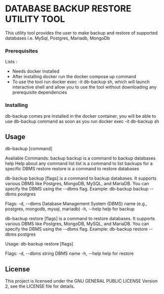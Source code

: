 # DATABASE BACKUP RESTORE UTILITY TOOL
This utility tool provides the user to make backup and restore of supported databases i.e. MySql, Postgres, Mariadb, MongoDb

### Prerequisites
 Lists : 
 - Needs docker installed
 - After installing docker run the docker compose up command
 - To use the tool run docker exec -it db-backup sh, which will launch interactive shell and allow you to use the tool without downloading any prerequisite dependencies


### Installing
db-backup comes pre installed in the docker container, you will be able to use db-backup command as soon as you run docker exec -it db-backup sh
## Usage
  db-backup [command]

Available Commands:
  backup      backup is a command to backup databases
  help        Help about any command
  list        list is a command to list backups for a specific DBMS
  restore     restore is a command to restore databases

 db-backup backup [flags] is a command to backup databases.
It supports various DBMS like Postgres, MongoDB, MySQL, and MariaDB.
You can specify the DBMS using the --dbms flag.
        Example: db-backup backup --dbms postgres


Flags:
  -d, --dbms          Database Management System (DBMS) name (e.g., postgres, mongodb, mysql, mariadb)
  -h, --help          help for backup

db-backup restore [flags] is a command to restore databases.
It supports various DBMS like Postgres, MongoDB, MySQL, and MariaDB.
You can specify the DBMS using the --dbms flag.
Example: db-backup restore --dbms postgres

Usage:
  db-backup restore [flags]

Flags:
  -d, --dbms string   DBMS name
  -h, --help          help for restore
## License
This project is licensed under the GNU GENERAL PUBLIC LICENSE Version 2, see the LICENSE file for details.
